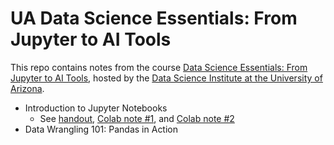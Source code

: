 # UA Data Science Essentials: From Jupyter to AI Tools

This repo contains notes from the course [Data Science Essentials: From Jupyter to AI Tools](https://github.com/ua-datalab/Workshops/wiki), hosted by the [Data Science Institute at the University of Arizona](https://datascience.arizona.edu/).

- Introduction to Jupyter Notebooks
  - See [handout](https://github.com/ua-datalab/Workshops/wiki/Introduction-to-Python-for-Data-Science), [Colab note #1](https://github.com/simonera/ua_python_intro/blob/main/01_intro_to_jupyter_notebooks.ipynb), and [Colab note #2](https://github.com/simonera/ua_python_intro/blob/main/01_1_Intro_to_Python.ipynb)
- Data Wrangling 101: Pandas in Action
